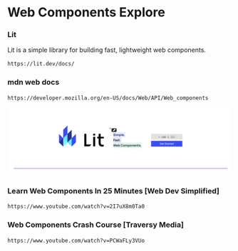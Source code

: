# Web Components Explore

### Lit

Lit is a simple library for building fast, lightweight web components.

```sh
https://lit.dev/docs/
```

### mdn web docs

```sh
https://developer.mozilla.org/en-US/docs/Web/API/Web_components
```

![alt text](image.png)

### Learn Web Components In 25 Minutes [Web Dev Simplified]

```sh
https://www.youtube.com/watch?v=2I7uX8m0Ta0
```

### Web Components Crash Course [Traversy Media]

```sh
https://www.youtube.com/watch?v=PCWaFLy3VUo
```
